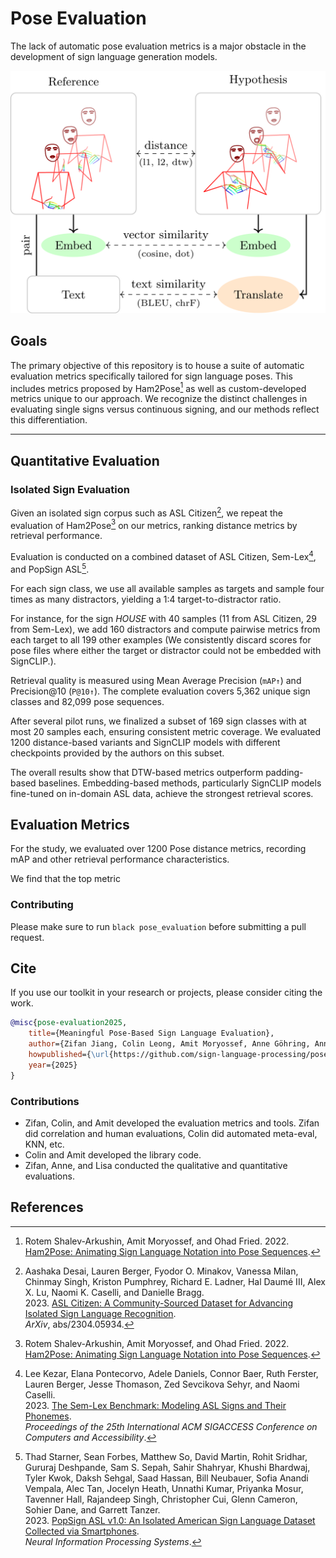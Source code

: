 # Pose Evaluation

The lack of automatic pose evaluation metrics is a major obstacle in the development of
sign language generation models.

![Title Picture Showing Comparison of Poses via various methods](assets/pose-eval-title-picture.png)

## Goals

The primary objective of this repository is to house a suite of
automatic evaluation metrics specifically tailored for sign language poses.
This includes metrics proposed by Ham2Pose[^1]
as well as custom-developed metrics unique to our approach.
We recognize the distinct challenges in evaluating single signs versus continuous signing,
and our methods reflect this differentiation.

---

<!-- ## Usage

```bash
# (TODO) pip install the package
# (TODO) how to construct a metric
# Metric signatures, preprocessors
``` -->

## Quantitative Evaluation

### Isolated Sign Evaluation

Given an isolated sign corpus such as ASL Citizen[^2], we repeat the evaluation of Ham2Pose[^1] on our metrics, ranking distance metrics by retrieval performance.

Evaluation is conducted on a combined dataset of ASL Citizen, Sem-Lex[^3], and PopSign ASL[^4].

For each sign class, we use all available samples as targets and sample four times as many distractors, yielding a 1:4 target-to-distractor ratio.

For instance, for the sign _HOUSE_ with 40 samples (11 from ASL Citizen, 29 from Sem-Lex), we add 160 distractors and compute pairwise metrics from each target to all 199 other examples (We consistently discard scores for pose files where either the target or distractor could not be embedded with SignCLIP.).

Retrieval quality is measured using Mean Average Precision (`mAP↑`) and Precision@10 (`P@10↑`). The complete evaluation covers 5,362 unique sign classes and 82,099 pose sequences.

After several pilot runs, we finalized a subset of 169 sign classes with at most 20 samples each, ensuring consistent metric coverage. We evaluated 1200 distance-based variants and SignCLIP models with different checkpoints provided by the authors on this subset.

The overall results show that DTW-based metrics outperform padding-based baselines. Embedding-based methods, particularly SignCLIP models fine-tuned on in-domain ASL data, achieve the strongest retrieval scores.

<!-- Atwell style evaluations didn't get done. Nor did AUTSL -->

## Evaluation Metrics

For the study, we evaluated over 1200 Pose distance metrics, recording mAP and other retrieval performance characteristics.

We find that the top metric

### Contributing

Please make sure to run `black pose_evaluation` before submitting a pull request.

## Cite

If you use our toolkit in your research or projects, please consider citing the work.

```bib
@misc{pose-evaluation2025,
    title={Meaningful Pose-Based Sign Language Evaluation},
    author={Zifan Jiang, Colin Leong, Amit Moryossef, Anne Göhring, Annette Rios, Oliver Cory, Maksym Ivashechkin, Neha Tarigopula, Biao Zhang, Rico Sennrich, Sarah Ebling},
    howpublished={\url{https://github.com/sign-language-processing/pose-evaluation}},
    year={2025}
}
```

### Contributions

- Zifan, Colin, and Amit developed the evaluation metrics and tools. Zifan did correlation and human evaluations, Colin did automated meta-eval, KNN, etc.
- Colin and Amit developed the library code.
- Zifan, Anne, and Lisa conducted the qualitative and quantitative evaluations.

## References

[^1]: Rotem Shalev-Arkushin, Amit Moryossef, and Ohad Fried. 2022. [Ham2Pose: Animating Sign Language Notation into Pose Sequences](https://arxiv.org/abs/2211.13613).
[^2]:
    Aashaka Desai, Lauren Berger, Fyodor O. Minakov, Vanessa Milan, Chinmay Singh, Kriston Pumphrey, Richard E. Ladner, Hal Daumé III, Alex X. Lu, Naomi K. Caselli, and Danielle Bragg.  
    2023. [ASL Citizen: A Community-Sourced Dataset for Advancing Isolated Sign Language Recognition](https://arxiv.org/abs/2304.05934).  
    _ArXiv_, abs/2304.05934.

[^3]:
    Lee Kezar, Elana Pontecorvo, Adele Daniels, Connor Baer, Ruth Ferster, Lauren Berger, Jesse Thomason, Zed Sevcikova Sehyr, and Naomi Caselli.  
    2023. [The Sem-Lex Benchmark: Modeling ASL Signs and Their Phonemes](https://api.semanticscholar.org/CorpusID:263334197).  
    _Proceedings of the 25th International ACM SIGACCESS Conference on Computers and Accessibility_.

[^4]:
    Thad Starner, Sean Forbes, Matthew So, David Martin, Rohit Sridhar, Gururaj Deshpande, Sam S. Sepah, Sahir Shahryar, Khushi Bhardwaj, Tyler Kwok, Daksh Sehgal, Saad Hassan, Bill Neubauer, Sofia Anandi Vempala, Alec Tan, Jocelyn Heath, Unnathi Kumar, Priyanka Mosur, Tavenner Hall, Rajandeep Singh, Christopher Cui, Glenn Cameron, Sohier Dane, and Garrett Tanzer.  
    2023. [PopSign ASL v1.0: An Isolated American Sign Language Dataset Collected via Smartphones](https://api.semanticscholar.org/CorpusID:268030720).  
    _Neural Information Processing Systems_.
